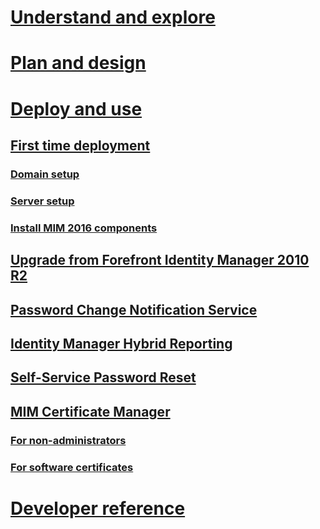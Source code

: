 # [Understand and explore](/Understand/journey-understand-explore.html)
# [Plan and design](/PlanDesign/journey-plan-design.html)
# [Deploy and use](journey-deploy-use.md)
## [First time deployment](microsoft-identity-manager-deploy.md)
### [Domain setup](preparing-domain.md)
### [Server setup](preparing-corporate-identity-management-server.md)
### [Install MIM 2016 components](microsoft-identity-manager-2016-install-server-components.md)
## [Upgrade from Forefront Identity Manager 2010 R2](microsoft-identity-manager-2016-upgrade-from-fim-2010-R2.md)
## [Password Change Notification Service](deploying-mim-password-change-notification-service-on-domain-controller.md)
## [Identity Manager Hybrid Reporting](working-with-identity-manager-hybrid-reporting.md)
## [Self-Service Password Reset](working-with-self-service-password-reset.md)
## [MIM Certificate Manager](working-with-mim-certificate-manager.md)
### [For non-administrators](certificate-manager-for-non-administrators.md)
### [For software certificates](certificate-manager-for-software-certificates.md)
# [Developer reference](/reference/microsoft-identity-manager-2016-developer-reference.html)
